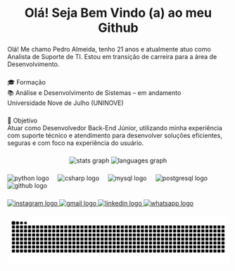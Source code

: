 <h1 align="center">Olá! Seja Bem Vindo (a) ao meu Github</h1>

###

<p align="left">Olá! Me chamo Pedro Almeida, tenho 21 anos e atualmente atuo como Analista de Suporte de TI. Estou em transição de carreira para a área de Desenvolvimento.</p>

###

<p align="left">🎓 Formação<br>📚 Análise e Desenvolvimento de Sistemas – em andamento<br>Universidade Nove de Julho (UNINOVE)</p>

###

<p align="left">🌟 Objetivo<br>Atuar como Desenvolvedor Back-End Júnior, utilizando minha experiência com suporte técnico e atendimento para desenvolver soluções eficientes, seguras e com foco na experiência do usuário.</p>

###

<div align="center">
  <img src="https://github-readme-stats.vercel.app/api?username=Ph-almeida-santos&hide_title=false&hide_rank=false&show_icons=true&include_all_commits=true&count_private=true&disable_animations=false&theme=dracula&locale=en&hide_border=false" height="150" alt="stats graph"  />
  <img src="https://github-readme-stats.vercel.app/api/top-langs?username=Ph-almeida-santos&locale=en&hide_title=false&layout=compact&card_width=320&langs_count=5&theme=dracula&hide_border=false" height="150" alt="languages graph"  />
</div>

###

<div align="left">
  <img src="https://cdn.jsdelivr.net/gh/devicons/devicon/icons/python/python-original.svg" height="30" alt="python logo"  />
  <img width="12" />
  <img src="https://cdn.jsdelivr.net/gh/devicons/devicon/icons/csharp/csharp-original.svg" height="30" alt="csharp logo"  />
  <img width="12" />
  <img src="https://cdn.jsdelivr.net/gh/devicons/devicon/icons/mysql/mysql-original.svg" height="30" alt="mysql logo"  />
  <img width="12" />
  <img src="https://cdn.jsdelivr.net/gh/devicons/devicon/icons/postgresql/postgresql-original.svg" height="30" alt="postgresql logo"  />
  <img width="12" />
  <img src="https://cdn.jsdelivr.net/gh/devicons/devicon/icons/github/github-original.svg" height="30" alt="github logo"  />
</div>

###

<div align="left">
  <a href="https://www.instagram.com/pha_lmeida?igsh=MXRwczNwMzY1cnd0OQ==" target="_blank">
    <img src="https://img.shields.io/static/v1?message=Instagram&logo=instagram&label=&color=E4405F&logoColor=white&labelColor=&style=for-the-badge" height="35" alt="instagram logo"  />
  </a>
  <a href="mailto:phalmeidasantos@gmail.com" target="_blank">
    <img src="https://img.shields.io/static/v1?message=Gmail&logo=gmail&label=&color=D14836&logoColor=white&labelColor=&style=for-the-badge" height="35" alt="gmail logo"  />
  </a>
  <a href="www.linkedin.com/in/pedro-almeida-a86158232/" target="_blank">
    <img src="https://img.shields.io/static/v1?message=LinkedIn&logo=linkedin&label=&color=0077B5&logoColor=white&labelColor=&style=for-the-badge" height="35" alt="linkedin logo"  />
  </a>
  <a href="https://wa.me/5511975756286" target="_blank">
    <img src="https://img.shields.io/static/v1?message=Whatsapp&logo=whatsapp&label=&color=25D366&logoColor=white&labelColor=&style=for-the-badge" height="35" alt="whatsapp logo"  />
  </a>
</div>

###

<picture align="center">
  <source media="(prefers-color-scheme: dark)" srcset="https://raw.githubusercontent.com/Ph-almeida-santos/Ph-almeida-santos/output/github-contribution-grid-snake-dark.svg">
  <source media="(prefers-color-scheme: light)" srcset="https://raw.githubusercontent.com/Ph-almeida-santos/Ph-almeida-santos/output/github-contribution-grid-snake-dark.svg">
  <img align="center" alt="github contribution grid snake animation" src="https://raw.githubusercontent.com/Ph-almeida-santos/Ph-almeida-santos/output/github-contribution-grid-snake.svg">
</picture>
